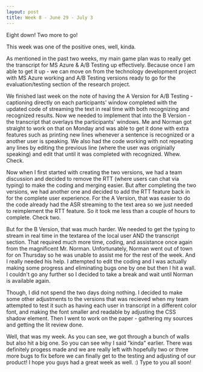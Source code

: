 ```yaml
---
layout: post
title: Week 8 - June 29 - July 3
---
```

Eight down! Two more to go! 

This week was one of the positive ones, well, kinda. 

As mentioned in the past two weeks, my main game plan was to really get the transcript for MS Azure & A/B Testing up effectively. Because once I am able to get it up - we can move on from the technology development project with MS Azure working and A/B Testing versions ready to go for the evaluation/testing section of the research project.

We finished last week on the note of having the A Version for A/B Testing - captioning directly on each participants' window completed with the updated code of streaming the text in real time with both recognizing and recognized results. Now we needed to implement that into the B Version - the transcript that overlays the participants' windows. Me and Norman got straight to work on that on Monday and was able to get it done with extra features such as printing new lines whenever a sentence is recognized or a another user is speaking. We also had the code working with not repeating any lines by editing the previous line (where the user was originially speaking) and edit that until it was completed with recognized. Whew. Check. 

Now when I first started with creating the two versions, we had a team discussion and decided to remove the RTT (where users can chat via typing) to make the coding and merging easier. But after completing the two versions, we had another one and decided to add the RTT feature back in for the complete user experience. For the A Version, that was easier to do the code already had the ASR streaming to the text area so we just needed to reimplement the RTT feature. So it took me less than a couple of hours to complete. Check two. 

But for the B Version, that was much harder. We needed to get the typing to stream in real time in the textarea of the local user AND the transcript section. That required much more time, coding, and assistance once again from the magnificent Mr. Norman. Unfortunately, Norman went out of town for on Thursday so he was unable to assist me for the rest of the week. And I really needed his help. I attempted to edit the coding and I was actually making some progress and eliminating bugs one by one but then I hit a wall. I couldn't go any further so I decided to take a break and wait until Norman is available again. 

Though, I did not spend the two days doing nothing. I decided to make some other adjustments to the versions that was recieved when my team attempted to test it such as having each user in transcript in a different color font, and making the font smaller and readable by adjusting the CSS shadow element. Then I went to work on the paper - gathering my sources and getting the lit review done. 

Well, that was my week. As you can see, we got through a bunch of walls but also hit a big one. So you can see why I said "kinda" earlier. There was definitely progess made and we are really left with hopefully two or three more bugs to fix before we can finally get to the testing and adjusting of our product! I hope you guys had a great week as well. :) Type to you all soon!
